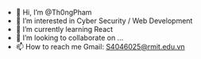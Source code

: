 - 👋 Hi, I’m @Th0ngPham
- 👀 I’m interested in Cyber Security / Web Development 
- 🌱 I’m currently learning React
- 💞️ I’m looking to collaborate on ...
- 📫 How to reach me Gmail: S4046025@rmit.edu.vn 

<!---
Th0ngPham/Th0ngPham is a ✨ special ✨ repository because its `README.md` (this file) appears on your GitHub profile.
You can click the Preview link to take a look at your changes.
--->

